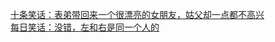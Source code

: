  
[十条笑话：表弟带回来一个很漂亮的女朋友，姑父却一点都不高兴](http://www.dianyue.me/archives/727/psubevvb2la3el9u/)  
[每日笑话：没错，左和右是同一个人的](http://www.dianyue.me/archives/332/ra00cxoj2sue8rs5/)